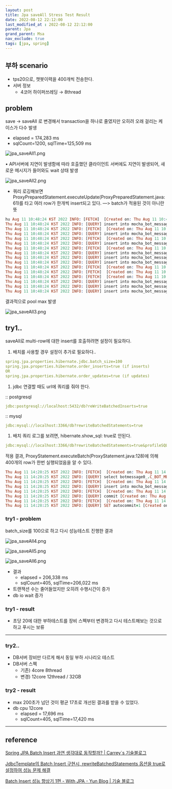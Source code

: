 ```yaml
---
layout: post
title: Jpa saveAll Stress Test Result
date: 2022-08-12 22:12:00
last_modified_at : 2022-08-12 22:12:00
parent: Jpa
grand_parent: Msa
nav_exclude: true
tags: [jpa, spring]
---
```


## 부하 scenario

- tps20으로, 챗봇이력을 400개씩 전송한다.
- 서버 정보
    - 4코어 하이퍼쓰레딩 → 8thread

## problem

save → saveAll 로 변경해서 transaction을 하나로 줄였지만 오히려 오래 걸리는 케이스가 다수 발생

- elapsed = 174,283 ms
- sqlCount=1200, sqlTime=125,509 ms

![jpa_saveAll1.png](../img/jpa_saveAll1.png)


• API서버에 지연이 발생함에 따라 호출했던 클라이언트 서버에도 지연이 발생되어, 새로운 메시지가 들어와도 wait 상태 발생

![jpa_saveAll2.png](../img/jpa_saveAll2.png)

- 쿼리 로깅해보면  ProxyPreparedStatement.executeUpdate(ProxyPreparedStatement.java:61)를 타고 여러 row가 한개씩 insert되고 있다. —> batch가 적용된 것이 아니란 뜻

```prolog
hu Aug 11 10:48:24 KST 2022 INFO: [FETCH]  [Created on: Thu Aug 11 10:48:24 KST 2022, duration: 0, connection-id: 245, statement-id: 0, resultset-id: 0,	at com.zaxxer.hikari.pool.ProxyPreparedStatement.executeUpdate(ProxyPreparedStatement.java:61)]
Thu Aug 11 10:48:24 KST 2022 INFO: [QUERY] insert into mocha_bot_message (C_APP_CHANNEL_ID, C_CREATED_AT, C_CUSTOMER_ID, C_MESSAGE, C_TALK_ID, C_UTTERANCE, C_BOT_MESSAGE_ID, C_TENANT_ID) values ('e3158759b0449439fe59b2edb32b4de91bce13fa', 1660 ... (truncated) [Created on: Thu Aug 11 10:48:24 KST 2022, duration: 1, connection-id: 246, statement-id: 0, resultset-id: 0,	at com.zaxxer.hikari.pool.ProxyPreparedStatement.executeUpdate(ProxyPreparedStatement.java:61)]
Thu Aug 11 10:48:24 KST 2022 INFO: [FETCH]  [Created on: Thu Aug 11 10:48:24 KST 2022, duration: 0, connection-id: 246, statement-id: 0, resultset-id: 0,	at com.zaxxer.hikari.pool.ProxyPreparedStatement.executeUpdate(ProxyPreparedStatement.java:61)]
Thu Aug 11 10:48:24 KST 2022 INFO: [QUERY] insert into mocha_bot_message (C_APP_CHANNEL_ID, C_CREATED_AT, C_CUSTOMER_ID, C_MESSAGE, C_TALK_ID, C_UTTERANCE, C_BOT_MESSAGE_ID, C_TENANT_ID) values ('e3158759b0449439fe59b2edb32b4de91bce13fa', 1660 ... (truncated) [Created on: Thu Aug 11 10:48:24 KST 2022, duration: 1, connection-id: 248, statement-id: 0, resultset-id: 0,	at com.zaxxer.hikari.pool.ProxyPreparedStatement.executeUpdate(ProxyPreparedStatement.java:61)]
Thu Aug 11 10:48:24 KST 2022 INFO: [FETCH]  [Created on: Thu Aug 11 10:48:24 KST 2022, duration: 0, connection-id: 248, statement-id: 0, resultset-id: 0,	at com.zaxxer.hikari.pool.ProxyPreparedStatement.executeUpdate(ProxyPreparedStatement.java:61)]
Thu Aug 11 10:48:24 KST 2022 INFO: [QUERY] insert into mocha_bot_message (C_APP_CHANNEL_ID, C_CREATED_AT, C_CUSTOMER_ID, C_MESSAGE, C_TALK_ID, C_UTTERANCE, C_BOT_MESSAGE_ID, C_TENANT_ID) values ('e3158759b0449439fe59b2edb32b4de91bce13fa', 1660 ... (truncated) [Created on: Thu Aug 11 10:48:24 KST 2022, duration: 0, connection-id: 245, statement-id: 0, resultset-id: 0,	at com.zaxxer.hikari.pool.ProxyPreparedStatement.executeUpdate(ProxyPreparedStatement.java:61)]
Thu Aug 11 10:48:24 KST 2022 INFO: [FETCH]  [Created on: Thu Aug 11 10:48:24 KST 2022, duration: 0, connection-id: 245, statement-id: 0, resultset-id: 0,	at com.zaxxer.hikari.pool.ProxyPreparedStatement.executeUpdate(ProxyPreparedStatement.java:61)]
Thu Aug 11 10:48:24 KST 2022 INFO: [QUERY] insert into mocha_bot_message (C_APP_CHANNEL_ID, C_CREATED_AT, C_CUSTOMER_ID, C_MESSAGE, C_TALK_ID, C_UTTERANCE, C_BOT_MESSAGE_ID, C_TENANT_ID) values ('e3158759b0449439fe59b2edb32b4de91bce13fa', 1660 ... (truncated) [Created on: Thu Aug 11 10:48:24 KST 2022, duration: 2, connection-id: 246, statement-id: 0, resultset-id: 0,	at com.zaxxer.hikari.pool.ProxyPreparedStatement.executeUpdate(ProxyPreparedStatement.java:61)]
Thu Aug 11 10:48:24 KST 2022 INFO: [QUERY] insert into mocha_bot_message (C_APP_CHANNEL_ID, C_CREATED_AT, C_CUSTOMER_ID, C_MESSAGE, C_TALK_ID, C_UTTERANCE, C_BOT_MESSAGE_ID, C_TENANT_ID) values ('e3158759b0449439fe59b2edb32b4de91bce13fa', 1660 ... (truncated) [Created on: Thu Aug 11 10:48:24 KST 2022, duration: 2, connection-id: 248, statement-id: 0, resultset-id: 0,	at com.zaxxer.hikari.pool.ProxyPreparedStatement.executeUpdate(ProxyPreparedStatement.java:61)]
Thu Aug 11 10:48:24 KST 2022 INFO: [QUERY] insert into mocha_bot_message (C_APP_CHANNEL_ID, C_CREATED_AT, C_CUSTOMER_ID, C_MESSAGE, C_TALK_ID, C_UTTERANCE, C_BOT_MESSAGE_ID, C_TENANT_ID) values ('e3158759b0449439fe59b2edb32b4de91bce13fa', 1660 ... (truncated) [Created on: Thu Aug 11 10:48:24 KST 2022, duration: 1, connection-id: 245, statement-id: 0, resultset-id: 0,	at com.zaxxer.hikari.pool.ProxyPreparedStatement.executeUpdate(ProxyPreparedStatement.java:61)]
Thu Aug 11 10:48:24 KST 2022 INFO: [FETCH]  [Created on: Thu Aug 11 10:48:24 KST 2022, duration: 0, connection-id: 246, statement-id: 0, resultset-id: 0,	at com.zaxxer.hikari.pool.ProxyPreparedStatement.executeUpdate(ProxyPreparedStatement.java:61)]
Thu Aug 11 10:48:24 KST 2022 INFO: [FETCH]  [Created on: Thu Aug 11 10:48:24 KST 2022, duration: 0, connection-id: 248, statement-id: 0, resultset-id: 0,	at com.zaxxer.hikari.pool.ProxyPreparedStatement.executeUpdate(ProxyPreparedStatement.java:61)]
Thu Aug 11 10:48:24 KST 2022 INFO: [FETCH]  [Created on: Thu Aug 11 10:48:24 KST 2022, duration: 0, connection-id: 245, statement-id: 0, resultset-id: 0,	at com.zaxxer.hikari.pool.ProxyPreparedStatement.executeUpdate(ProxyPreparedStatement.java:61)]
Thu Aug 11 10:48:24 KST 2022 INFO: [QUERY] insert into mocha_bot_message (C_APP_CHANNEL_ID, C_CREATED_AT, C_CUSTOMER_ID, C_MESSAGE, C_TALK_ID, C_UTTERANCE, C_BOT_MESSAGE_ID, C_TENANT_ID) values ('e3158759b0449439fe59b2edb32b4de91bce13fa', 1660 ... (truncated) [Created on: Thu Aug 11 10:48:24 KST 2022, duration: 0, connection-id: 246, statement-id: 0, resultset-id: 0,	at com.zaxxer.hikari.pool.ProxyPreparedStatement.executeUpdate(ProxyPreparedStatement.java:61)]
Thu Aug 11 10:48:24 KST 2022 INFO: [QUERY] insert into mocha_bot_message (C_APP_CHANNEL_ID, C_CREATED_AT, C_CUSTOMER_ID, C_MESSAGE, C_TALK_ID, C_UTTERANCE, C_BOT_MESSAGE_ID, C_TENANT_ID) values ('e3158759b0449439fe59b2edb32b4de91bce13fa', 1660 ... (truncated) [Created on: Thu Aug 11 10:48:24 KST 2022, duration: 0, connection-id: 248, statement-id: 0, resultset-id: 0,	at com.zaxxer.hikari.pool.ProxyPreparedStatement.executeUpdate(ProxyPreparedStatement.java:61)]
Thu Aug 11 10:48:24 KST 2022 INFO: [QUERY] insert into mocha_bot_message (C_APP_CHANNEL_ID, C_CREATED_AT, C_CUSTOMER_ID, C_MESSAGE, C_TALK_ID, C_UTTERANCE, C_BOT_MESSAGE_ID, C_TENANT_ID) values ('e3158759b0449439fe59b2edb32b4de91bce13fa', 1660 ... (truncated) [Created on: Thu Aug 11 10:48:24 KST 2022, duration: 0, connection-id: 245, statement-id: 0, resultset-id: 0,	at com.zaxxer.hikari.pool.ProxyPreparedStatement.executeUpdate(ProxyPreparedStatement.java:61)]
```

결과적으로 pool max 발생

![jpa_saveAll3.png](../img/jpa_saveAll3.png)

## try1..

saveAll로 multi-row에 대한 insert를 호출하려면 설정이 필요하다.

1. 배치를 사용할 경우 설정이 추가로 필요하다..

```yaml
spring.jpa.properties.hibernate.jdbc.batch_size=100
spring.jpa.properties.hibernate.order_inserts=true (if inserts)
OR
spring.jpa.properties.hibernate.order_updates=true (if updates)
```

1. jdbc 연결할 때도 url에 쿼리를 줘야 한다.

:: postgresql

```yaml
jdbc:postgresql://localhost:5432/db?reWriteBatchedInserts=true
```

:: mysql

```yaml
jdbc:mysql://localhost:3366/db?rewriteBatchedStatements=true
```

1. 배치 쿼리 로그를 보려면, hibernate.show_sql: true로 안된다.

```yaml
jdbc:mysql://localhost:3366/db?rewriteBatchedStatements=true&profileSQL=true&c=Slf4JLogger&maxQuerySizeToLog=200
```

적용 결과, ProxyStatement.executeBatch(ProxyStatement.java:128)에 의해 400개의 row가 한번 실행되었음을 알 수 있다.

```prolog
Thu Aug 11 14:28:25 KST 2022 INFO: [FETCH]  [Created on: Thu Aug 11 14:28:25 KST 2022, duration: 0, connection-id: 781, statement-id: 0, resultset-id: 0,	at com.zaxxer.hikari.pool.ProxyPreparedStatement.executeQuery(ProxyPreparedStatement.java:52)]
Thu Aug 11 14:28:25 KST 2022 INFO: [QUERY] select botmessage0_.C_BOT_MESSAGE_ID as c_bot_me1_9_0_, botmessage0_.C_TENANT_ID as c_tenant2_9_0_, botmessage0_.C_APP_CHANNEL_ID as c_app_ch3_9_0_, botmessage0_.C_CREATED_AT as c_create4_9_0_, botmes ... (truncated) [Created on: Thu Aug 11 14:28:25 KST 2022, duration: 0, connection-id: 781, statement-id: 0, resultset-id: 0,	at com.zaxxer.hikari.pool.ProxyPreparedStatement.executeQuery(ProxyPreparedStatement.java:52)]
Thu Aug 11 14:28:25 KST 2022 INFO: [FETCH]  [Created on: Thu Aug 11 14:28:25 KST 2022, duration: 0, connection-id: 781, statement-id: 0, resultset-id: 0,	at com.zaxxer.hikari.pool.ProxyPreparedStatement.executeQuery(ProxyPreparedStatement.java:52)]
Thu Aug 11 14:28:25 KST 2022 INFO: [QUERY] insert into mocha_bot_message (C_APP_CHANNEL_ID, C_CREATED_AT, C_CUSTOMER_ID, C_MESSAGE, C_TALK_ID, C_UTTERANCE, C_BOT_MESSAGE_ID, C_TENANT_ID) values ('e3158759b0449439fe59b2edb32b4de91bce13fa', 1660 ... (truncated) [Created on: Thu Aug 11 14:28:25 KST 2022, duration: 182, connection-id: 781, statement-id: 0, resultset-id: 0,	at com.zaxxer.hikari.pool.ProxyStatement.executeBatch(ProxyStatement.java:128)]
Thu Aug 11 14:28:25 KST 2022 INFO: [FETCH]  [Created on: Thu Aug 11 14:28:25 KST 2022, duration: 0, connection-id: 781, statement-id: 0, resultset-id: 0,	at com.zaxxer.hikari.pool.ProxyStatement.executeBatch(ProxyStatement.java:128)]
Thu Aug 11 14:28:25 KST 2022 INFO: [QUERY] commit [Created on: Thu Aug 11 14:28:25 KST 2022, duration: 0, connection-id: 781, statement-id: -1, resultset-id: 0,	at com.zaxxer.hikari.pool.ProxyConnection.commit(ProxyConnection.java:387)]
Thu Aug 11 14:28:25 KST 2022 INFO: [FETCH]  [Created on: Thu Aug 11 14:28:25 KST 2022, duration: 0, connection-id: 781, statement-id: -1, resultset-id: 0,	at com.zaxxer.hikari.pool.ProxyConnection.commit(ProxyConnection.java:387)]
Thu Aug 11 14:28:25 KST 2022 INFO: [QUERY] SET autocommit=1 [Created on: Thu Aug 11 14:28:25 KST 2022, duration: 0, connection-id: 781, statement-id: -1, resultset-id: 0,	at com.zaxxer.hikari.pool.ProxyConnection.setAutoCommit(ProxyConnection.java:414)]
```

### try1 - problem

batch_size를 100으로 하고 다시 성능테스트 진행한 결과

![jpa_saveAll4.png](../img/jpa_saveAll4.png)

![jpa_saveAll5.png](../img/jpa_saveAll5.png)

![jpa_saveAll6.png](../img/jpa_saveAll6.png)

- 결과
    - elapsed = 206,338 ms
    - sqlCount=405, sqlTime=206,022 ms
- 트랜잭션 수는 줄어들었지만 오히려 수행시간이 증가
- db io wait 증가

### try1 - result

- 초당 20에 대한 부하테스트를 장비 스펙부터 변경하고 다시 테스트해보는 것으로 하고 푸시는 보류

---

### try2..

- DB서버 장비만 다르게 해서 동일 부하 시나리오 테스트
- DB서버 스펙
    - 기존) 4core 8thread
    - 변경) 12core 12thread / 32GB

### try2 - result

- max 200초가 넘던 것이 평균 17초로 개선된 결과를 받을 수 있었다.
- db cpu 12core
    - elapsed = 17,696 ms
    - sqlCount=405, sqlTime=17,420 ms

---

## reference

[Spring JPA Batch Insert 과연 생각대로 동작할까? | Carrey`s 기술블로그](https://jaehun2841.github.io/2020/11/22/2020-11-22-spring-data-jpa-batch-insert/#hibernate-order-inserts-hibernate-order-updates)

[JdbcTemplate의 Batch Insert 구현시, rewriteBatchedStatements 옵션을 true로 설정하여 성능 문제 해결](https://hyos-dev-log.tistory.com/1)

[Batch Insert 성능 향상기 1편 - With JPA - Yun Blog | 기술 블로그](https://cheese10yun.github.io/jpa-batch-insert/)